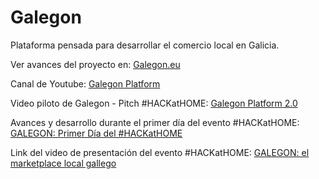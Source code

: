 # Galegon
Plataforma pensada para desarrollar el comercio local en Galicia. 

Ver avances del proyecto en:
<a href="https://galegon.eu/">Galegon.eu</a>

Canal de Youtube:
<a href="https://www.youtube.com/channel/UCJD-08PW5q2DxJBS0FVR-vA">Galegon Platform</a>

Video piloto de Galegon - Pitch #HACKatHOME:
<a href="https://www.youtube.com/watch?v=0RP2iJJ0p2M">Galegon Platform 2.0</a>

Avances y desarrollo durante el primer día del evento #HACKatHOME:
<a href="https://www.youtube.com/watch?v=cYnKR3NSQzk">GALEGON: Primer Día del #HACKatHOME</a>

Link del video de presentación del evento #HACKatHOME:
<a href="https://www.youtube.com/watch?v=r8Y6ocPosl0">GALEGON: el marketplace local gallego</a>




